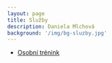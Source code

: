```yaml
---
layout: page
title: Služby
description: Daniela Mlchová
background: '/img/bg-sluzby.jpg'
---
```






<ul class="list-group list-group-flush">
  <li class="list-group-item"><a href="{{site.baseurl}}/sluzby/osobnitrenink.html">Osobní trénink</a></li>
</ul>